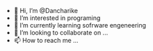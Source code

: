 - 👋 Hi, I’m @Dancharike
- 👀 I’m interested in programing
- 🌱 I’m currently learning sofrware engeneering
- 💞️ I’m looking to collaborate on ...
- 📫 How to reach me ...

<!---
Dancharike/Dancharike is a ✨ special ✨ repository because its `README.md` (this file) appears on your GitHub profile.
You can click the Preview link to take a look at your changes.
--->
